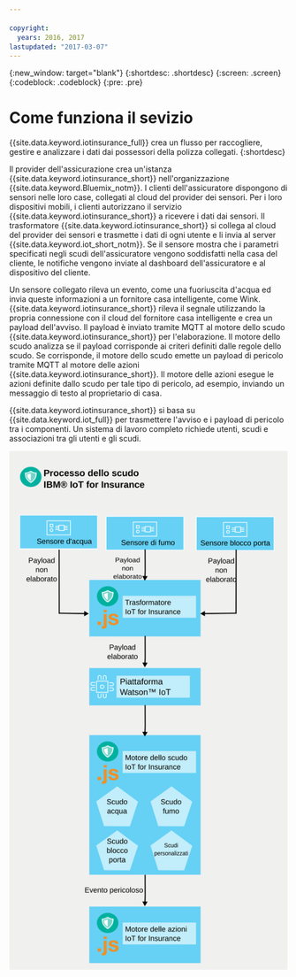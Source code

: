 ```yaml
---

copyright:
  years: 2016, 2017
lastupdated: "2017-03-07"
---
```


<!-- Common attributes used in the template are defined as follows: -->
{:new_window: target="blank"}
{:shortdesc: .shortdesc}
{:screen: .screen}
{:codeblock: .codeblock}
{:pre: .pre}



# Come funziona il sevizio
{{site.data.keyword.iotinsurance_full}} crea un flusso per raccogliere, gestire e analizzare i dati dai possessori della polizza collegati.
{:shortdesc}

Il provider dell'assicurazione crea un'istanza {{site.data.keyword.iotinsurance_short}} nell'organizzazione {{site.data.keyword.Bluemix_notm}}. I clienti dell'assicuratore dispongono di sensori nelle loro case, collegati al cloud del provider dei sensori. Per i loro dispositivi mobili, i clienti autorizzano il servizio {{site.data.keyword.iotinsurance_short}} a ricevere i dati dai sensori. Il trasformatore {{site.data.keyword.iotinsurance_short}} si collega al cloud del provider dei sensori e trasmette i dati di ogni utente e li invia al server {{site.data.keyword.iot_short_notm}}. Se il sensore mostra che i parametri specificati negli scudi dell'assicuratore vengono soddisfatti nella casa del cliente, le notifiche vengono inviate al dashboard dell'assicuratore e al dispositivo del cliente.

Un sensore collegato rileva un evento, come una fuoriuscita d'acqua ed invia queste informazioni a un fornitore casa intelligente, come Wink.  {{site.data.keyword.iotinsurance_short}} rileva il segnale utilizzando la propria connessione con il cloud del fornitore casa intelligente e crea un payload dell'avviso. Il payload è inviato tramite MQTT al motore dello scudo {{site.data.keyword.iotinsurance_short}} per l'elaborazione. Il motore dello scudo analizza se il payload corrisponde ai criteri definiti dalle regole dello scudo. Se corrisponde, il motore dello scudo emette un payload di pericolo tramite MQTT al motore delle azioni {{site.data.keyword.iotinsurance_short}}. Il motore delle azioni esegue le azioni definite dallo scudo per tale tipo di pericolo, ad esempio, inviando un messaggio di testo al proprietario di casa.

{{site.data.keyword.iotinsurance_short}} si basa su {{site.data.keyword.iot_full}} per trasmettere l'avviso e i payload di pericolo tra i componenti. Un sistema di lavoro completo richiede utenti, scudi e associazioni tra gli utenti e gli scudi.

![{{site.data.keyword.iotinsurance_short}} Processo. Questo diagramma è descritto nel corpo principale dell'argomento.](images/IoT4I_process.svg "{{site.data.keyword.iotinsurance_short}} processo")
